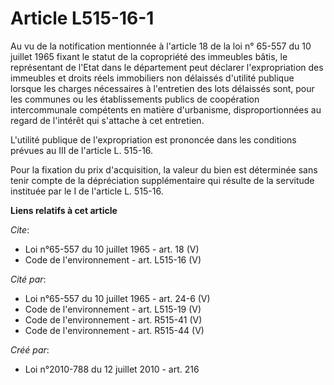 # Article L515-16-1

Au vu de la notification mentionnée à l'article 18 de la loi n° 65-557 du 10 juillet 1965 fixant le statut de la copropriété
des immeubles bâtis, le représentant de l'Etat dans le département peut déclarer l'expropriation des immeubles et droits
réels immobiliers non délaissés d'utilité publique lorsque les charges nécessaires à l'entretien des lots délaissés sont,
pour les communes ou les établissements publics de coopération intercommunale compétents en matière d'urbanisme,
disproportionnées au regard de l'intérêt qui s'attache à cet entretien. 

L'utilité publique de l'expropriation est prononcée dans les conditions prévues au III de l'article L. 515-16. 

Pour la fixation du prix d'acquisition, la valeur du bien est déterminée sans tenir compte de la dépréciation supplémentaire
qui résulte de la servitude instituée par le I de l'article L. 515-16.

**Liens relatifs à cet article**

_Cite_:

  - Loi n°65-557 du 10 juillet 1965 - art. 18 (V)
  - Code de l'environnement - art. L515-16 (V)

_Cité par_:

  - Loi n°65-557 du 10 juillet 1965 - art. 24-6 (V)
  - Code de l'environnement - art. L515-19 (V)
  - Code de l'environnement - art. R515-41 (V)
  - Code de l'environnement - art. R515-44 (V)

_Créé par_:

  - Loi n°2010-788 du 12 juillet 2010 - art. 216
